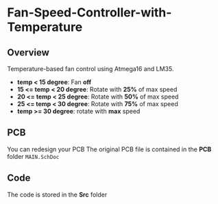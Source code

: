 # Fan-Speed-Controller-with-Temperature

## Overview 
Temperature-based fan control using Atmega16 and LM35. 
* **temp < 15 degree**: Fan **off**
* **15 <= temp < 20 degree**: Rotate with **25%** of max speed
* **20 <= temp < 25 degree**: Rotate with **50%** of max speed
* **25 <= temp < 30 degree**: Rotate with **75%** of max speed
* **temp >= 30 degree**: rotate with **max** speed

## PCB 
You can redesign your PCB
The original PCB file is contained in the **PCB** folder `MAIN.SchDoc`

## Code
The code is stored in the **Src** folder
